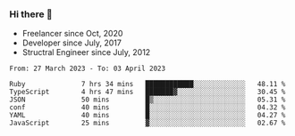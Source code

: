 ### Hi there 👋

- Freelancer since Oct, 2020
- Developer since July, 2017
- Structral Engineer since July, 2012

<!--START_SECTION:waka-->

```text
From: 27 March 2023 - To: 03 April 2023

Ruby              7 hrs 34 mins   ████████████░░░░░░░░░░░░░   48.11 %
TypeScript        4 hrs 47 mins   ███████▓░░░░░░░░░░░░░░░░░   30.45 %
JSON              50 mins         █▒░░░░░░░░░░░░░░░░░░░░░░░   05.31 %
conf              40 mins         █░░░░░░░░░░░░░░░░░░░░░░░░   04.32 %
YAML              40 mins         █░░░░░░░░░░░░░░░░░░░░░░░░   04.27 %
JavaScript        25 mins         ▓░░░░░░░░░░░░░░░░░░░░░░░░   02.67 %
```

<!--END_SECTION:waka-->
